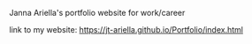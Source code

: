 Janna Ariella's portfolio website for work/career

link to my website:
https://jt-ariella.github.io/Portfolio/index.html
